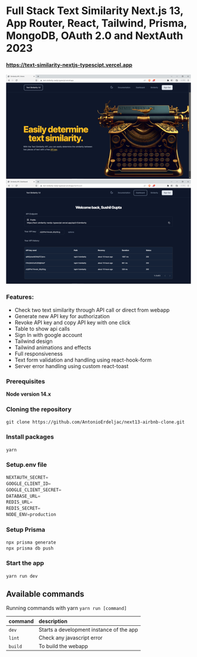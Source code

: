 # Full Stack Text Similarity Next.js 13, App Router, React, Tailwind, Prisma, MongoDB, OAuth 2.0 and NextAuth 2023

#### https://text-similarity-nextjs-typescipt.vercel.app

![Screenshot](demo.png)
![Screenshot](demo2.png)

### Features:

- Check two text similarity through API call or direct from webapp
- Generate new API key for authorization
- Revoke API key and copy API key with one click
- Table to show api calls
- Sign In with google account
- Tailwind design
- Tailwind animations and effects
- Full responsiveness
- Text form validation and handling using react-hook-form
- Server error handling using custom react-toast

### Prerequisites

**Node version 14.x**

### Cloning the repository

```shell
git clone https://github.com/AntonioErdeljac/next13-airbnb-clone.git
```

### Install packages

```shell
yarn
```

### Setup.env file

```js
NEXTAUTH_SECRET=
GOOGLE_CLIENT_ID=
GOOGLE_CLIENT_SECRET=
DATABASE_URL=
REDIS_URL=
REDIS_SECRET=
NODE_ENV=production
```

### Setup Prisma

```shell
npx prisma generate
npx prisma db push
```

### Start the app

```shell
yarn run dev
```

## Available commands

Running commands with yarn `yarn run [command]`

| command         | description                              |
| :-------------- | :--------------------------------------- |
| `dev`           | Starts a development instance of the app |
| `lint`          | Check any javascript error               |
| `build`         | To build the webapp                      |

